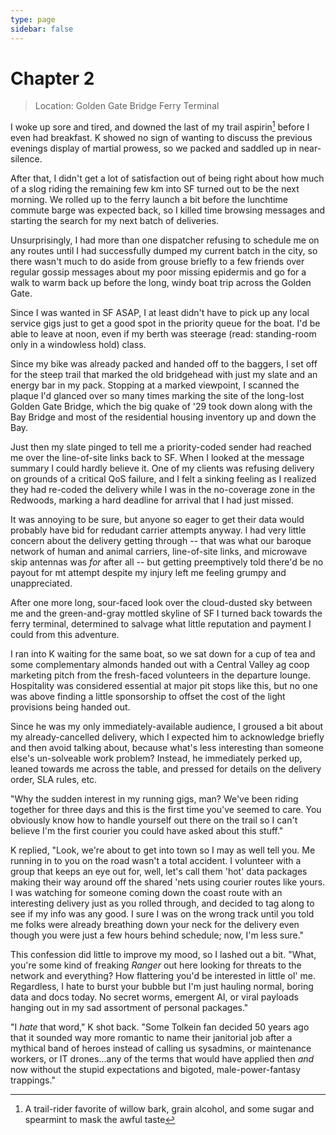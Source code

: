 ```yaml
---
type: page
sidebar: false
---
```


# Chapter 2

> Location: Golden Gate Bridge Ferry Terminal

I woke up sore and tired, and downed the last of my trail aspirin[^1] before I even had breakfast. K showed no sign of wanting to discuss the previous evenings display of martial prowess, so we packed and saddled up in near-silence.

After that, I didn't get a lot of satisfaction out of being right about how much of a slog riding the remaining few km into SF turned out to be the next morning. We rolled up to the ferry launch a bit before the lunchtime commute barge was expected back, so I killed time browsing messages and starting the search for my next batch of deliveries.

Unsurprisingly, I had more than one dispatcher refusing to schedule me on any routes until I had successfully dumped my current batch in the city, so there wasn't much to do aside from grouse briefly to a few friends over regular gossip messages about my poor missing epidermis and go for a walk to warm back up before the long, windy boat trip across the Golden Gate.

Since I was wanted in SF ASAP, I at least didn't have to pick up any local service gigs just to get a good spot in the priority queue for the boat. I'd be able to leave at noon, even if my berth was steerage (read: standing-room only in a windowless hold) class.

Since my bike was already packed and handed off to the baggers, I set off for the steep trail that marked the old bridgehead with just my slate and an energy bar in my pack. Stopping at a marked viewpoint, I scanned the plaque I'd glanced over so many times marking the site of the long-lost Golden Gate Bridge, which the big quake of '29 took down along with the Bay Bridge and most of the residential housing inventory up and down the Bay.

Just then my slate pinged to tell me a priority-coded sender had reached me over the line-of-site links back to SF. When I looked at the message summary I could hardly believe it. One of my clients was refusing delivery on grounds of a critical QoS failure, and I felt a sinking feeling as I realized they had re-coded the delivery while I was in the no-coverage zone in the Redwoods, marking a hard deadline for arrival that I had just missed.

It was annoying to be sure, but anyone so eager to get their data would probably have bid for redudant carrier attempts anyway. I had very little concern about the delivery getting through -- that was what our baroque network of human and animal carriers, line-of-site links, and microwave skip antennas was _for_ after all -- but getting preemptively told there'd be no payout for mt attempt despite my injury left me feeling grumpy and unappreciated.

After one more long, sour-faced look over the cloud-dusted sky between me and the green-and-gray mottled skyline of SF I turned back towards the ferry terminal, determined to salvage what little reputation and payment I could from this adventure.

I ran into K waiting for the same boat, so we sat down for a cup of tea and some complementary almonds handed out with a Central Valley ag coop marketing pitch from the fresh-faced volunteers in the departure lounge. Hospitality was considered essential at major pit stops like this, but no one was above finding a little sponsorship to offset the cost of the light provisions being handed out.

Since he was my only immediately-available audience, I groused a bit about my already-cancelled delivery, which I expected him to acknowledge briefly and then avoid talking about, because what's less interesting than someone else's un-solveable work problem? Instead, he immediately perked up, leaned towards me across the table, and pressed for details on the delivery order, SLA rules, etc.

"Why the sudden interest in my running gigs, man? We've been riding together for three days and this is the first time you've seemed to care. You obviously know how to handle yourself out there on the trail so I can't believe I'm the first courier you could have asked about this stuff."

K replied, "Look, we're about to get into town so I may as well tell you. Me running in to you on the road wasn't a total accident. I volunteer with a group that keeps an eye out for, well, let's call them 'hot' data packages making their way around off the shared 'nets using courier routes like yours. I was watching for someone coming down the coast route with an interesting delivery just as you rolled through, and decided to tag along to see if my info was any good. I sure I was on the wrong track until you told me folks were already breathing down your neck for the delivery even though you were just a few hours behind schedule; now, I'm less sure."

This confession did little to improve my mood, so I lashed out a bit. "What, you're some kind of freaking _Ranger_ out here looking for threats to the network and everything? How flattering you'd be interested in little ol' me. Regardless, I hate to burst your bubble but I'm just hauling normal, boring data and docs today. No secret worms, emergent AI, or viral payloads hanging out in my sad assortment of personal packages."

"I *hate* that word," K shot back. "Some Tolkein fan decided 50 years ago that it sounded way more romantic to name their janitorial job after a mythical band of heroes instead of calling us sysadmins, or maintenance workers, or IT drones...any of the terms that would have applied then _and_ now without the stupid expectations and bigoted, male-power-fantasy trappings."

[^1]: A trail-rider favorite of willow bark, grain alcohol, and some sugar and spearmint to mask the awful taste
